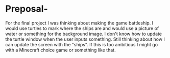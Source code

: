 # Preposal-

For the final project I was thinking about making the game battleship.
I would use turtles to mark where the ships are and would use a picture of water or something for the background image.
I don't know how to update the turtle window when the user inputs something. Still thinking about how I can update the screen with the "ships".
If this is too ambitious I might go with a Minecraft choice game or something like that. 


